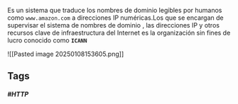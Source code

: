 Es un sistema que traduce los nombres de dominio legibles por humanos como `www.amazon.com` a direcciones IP numéricas.Los que se encargan de supervisar el sistema de nombres de dominio , las direcciones IP y otros recursos clave de infraestructura del Internet es la organización sin fines de lucro conocido como **`ICANN`**


![[Pasted image 20250108153605.png]]
## Tags

##### #HTTP